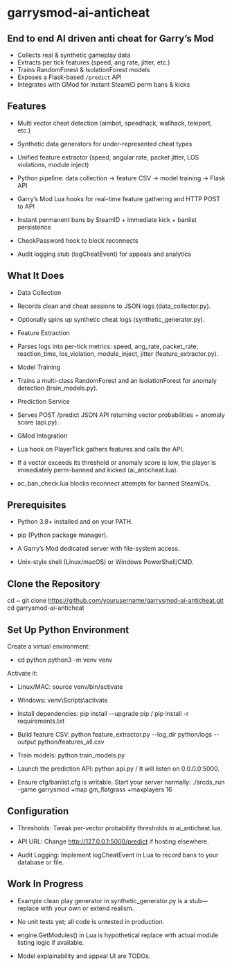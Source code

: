 # garrysmod-ai-anticheat

## End to end AI driven anti cheat for Garry’s Mod

- Collects real & synthetic gameplay data  
- Extracts per tick features (speed, ang rate, jitter, etc.)  
- Trains RandomForest & IsolationForest models  
- Exposes a Flask-based `/predict` API  
- Integrates with GMod for instant SteamID perm bans & kicks


## Features

- Multi vector cheat detection (aimbot, speedhack, wallhack, teleport, etc.)

- Synthetic data generators for under-represented cheat types

- Unified feature extractor (speed, angular rate, packet jitter, LOS violations, module inject)

- Python pipeline: data collection → feature CSV → model training → Flask API

- Garry’s Mod Lua hooks for real-time feature gathering and HTTP POST to API

- Instant permanent bans by SteamID + immediate kick + banlist persistence

- CheckPassword hook to block reconnects

- Audit logging stub (logCheatEvent) for appeals and analytics

## What It Does

- Data Collection

- Records clean and cheat sessions to JSON logs (data_collector.py).

- Optionally spins up synthetic cheat logs (synthetic_generator.py).

- Feature Extraction

- Parses logs into per-tick metrics: speed, ang_rate, packet_rate, reaction_time, los_violation, module_inject, jitter (feature_extractor.py).

- Model Training

- Trains a multi-class RandomForest and an IsolationForest for anomaly detection (train_models.py).

- Prediction Service

- Serves POST /predict JSON API returning vector probabilities + anomaly score (api.py).

- GMod Integration

- Lua hook on PlayerTick gathers features and calls the API.

- If a vector exceeds its threshold or anomaly score is low, the player is immediately perm-banned and kicked (ai_anticheat.lua).

- ac_ban_check.lua blocks reconnect attempts for banned SteamIDs.

## Prerequisites

- Python 3.8+ installed and on your PATH.

- pip (Python package manager).

- A Garry’s Mod dedicated server with file-system access.

- Unix-style shell (Linux/macOS) or Windows PowerShell/CMD.

## Clone the Repository

cd ~
git clone https://github.com/yourusername/garrysmod-ai-anticheat.git
cd garrysmod-ai-anticheat

## Set Up Python Environment

Create a virtual environment:

- cd python python3 -m venv venv

Activate it:

- Linux/MAC: source venv/bin/activate

- Windows: venv\Scripts\activate

- Install dependencies: pip install --upgrade pip / pip install -r requirements.txt

- Build feature CSV: python feature_extractor.py --log_dir python/logs --output python/features_all.csv

- Train models: python train_models.py

- Launch the prediction API: python api.py / It will listen on 0.0.0.0:5000.

- Ensure cfg/banlist.cfg is writable. Start your server normally: ./srcds_run -game garrysmod +map gm_flatgrass +maxplayers 16

## Configuration

- Thresholds: Tweak per-vector probability thresholds in ai_anticheat.lua.

- API URL: Change http://127.0.0.1:5000/predict if hosting elsewhere.

- Audit Logging: Implement logCheatEvent in Lua to record bans to your database or file.

## Work In Progress

- Example clean play generator in synthetic_generator.py is a stub—replace with your own or extend realism.

- No unit tests yet; all code is untested in production.

- engine.GetModules() in Lua is hypothetical replace with actual module listing logic if available.

- Model explainability and appeal UI are TODOs.


